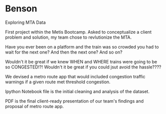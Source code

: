 # Benson
Exploring MTA Data

First project within the Metis Bootcamp. Asked to conceptualize a client problem and solution, my team chose to revlutionize the MTA. 

Have you ever been on a platform and the train was so crowded you had to wait for the next one? And then the next one? And so on?

Wouldn't it be great if we knew WHEN and WHERE trains were going to be so CONGESTED!?! Wouldn't it be great if you could jsut avoid the hassle????

We devised a metro route app that would included congestion traffic warnings if a given route met threshold congestion. 

Ipython Notebook file is the initial cleaning and analysis of the dataset.

PDF is the final client-ready presentation of our team's findings and proposal of metro route app.
